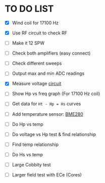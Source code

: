 # TO DO LIST

- [x] Wind coil for 17100 Hz
- [x] Use RF circuit to check RF
- [ ] Make it 12 SPW
- [ ] Check both amplifiers (easy connect)
- [ ] Check different sweeps
- [ ] Output max and min ADC readings
- [x] Measure voltage [circuit](https://startingelectronics.org/articles/arduino/measuring-voltage-with-arduino/)

- [ ] Show Hp vs freq graph (For 17100 Hz coil)

- [ ] Get data for `Ht - Hp = Hs` curves

- [ ] Add temperature sensor: [BME280](https://github.com/catdog2/mpy_bme280_esp8266)

- [ ] Do Hp vs temp

- [ ] Do voltage vs Hp test & find relationship

- [ ] Find temp relationship

- [ ] Do Hs vs temp

- [ ] Large Cobbity test

- [ ] Larger field test with ECe (Cores)
